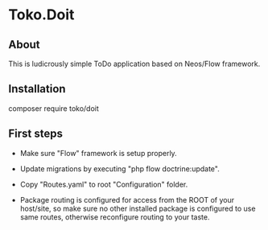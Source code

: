 # Toko.Doit

## About
This is ludicrously simple ToDo application based on Neos/Flow framework.

## Installation
composer require toko/doit

## First steps
- Make sure "Flow" framework is setup properly.
- Update migrations by executing "php flow doctrine:update".
- Copy "Routes.yaml" to root "Configuration" folder.

- Package routing is configured for access from the ROOT of your host/site, 
  so make sure no other installed package is configured to use same routes,
  otherwise reconfigure routing to your taste.
